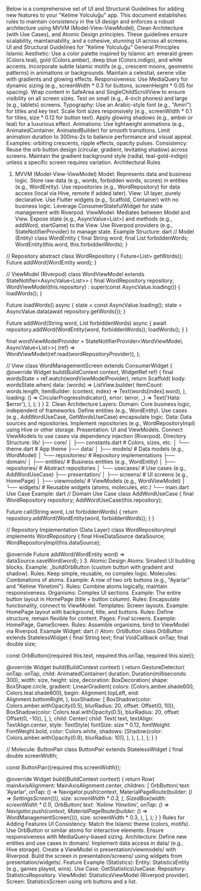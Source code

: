 Below is a comprehensive set of UI and Structural Guidelines for adding new features to your "Kelime Yolculuğu" app. This document establishes rules to maintain consistency in the UI design and enforces a robust architecture using MVVM (Model-View-ViewModel), Clean Architecture (with Use Cases), and Atomic Design principles. These guidelines ensure scalability, maintainability, and a cohesive, stunning UI across all screens.
UI and Structural Guidelines for "Kelime Yolculuğu"
General Principles
Islamic Aesthetic:
Use a color palette inspired by Islamic art: emerald green (Colors.teal), gold (Colors.amber), deep blue (Colors.indigo), and white accents.
Incorporate subtle Islamic motifs (e.g., crescent moons, geometric patterns) in animations or backgrounds.
Maintain a celestial, serene vibe with gradients and glowing effects.
Responsiveness:
Use MediaQuery for dynamic sizing (e.g., screenWidth * 0.3 for buttons, screenHeight * 0.05 for spacing).
Wrap content in SafeArea and SingleChildScrollView to ensure visibility on all screen sizes.
Test on small (e.g., 4-inch phones) and large (e.g., tablets) screens.
Typography:
Use an Arabic-style font (e.g., "Amiri") for titles and key text.
Scale font sizes responsively (e.g., screenWidth * 0.1 for titles, size * 0.12 for button text).
Apply glowing shadows (e.g., amber or teal) for a luxurious effect.
Animations:
Use lightweight animations (e.g., AnimatedContainer, AnimatedBuilder) for smooth transitions.
Limit animation duration to 300ms-2s to balance performance and visual appeal.
Examples: orbiting crescents, ripple effects, opacity pulses.
Consistency:
Reuse the orb button design (circular, gradient, levitating shadow) across screens.
Maintain the gradient background style (radial, teal-gold-indigo) unless a specific screen requires variation.
Architectural Rules
1. MVVM (Model-View-ViewModel)
Model: Represents data and business logic.
Store raw data (e.g., words, forbidden words, scores) in entities (e.g., WordEntity).
Use repositories (e.g., WordRepository) for data access (local via Hive, remote if added later).
View: UI layer, purely declarative.
Use Flutter widgets (e.g., Scaffold, Container) with no business logic.
Leverage ConsumerStatefulWidget for state management with Riverpod.
ViewModel: Mediates between Model and View.
Expose state (e.g., AsyncValue<List<Word>>) and methods (e.g., addWord, startGame) to the View.
Use Riverpod providers (e.g., StateNotifierProvider) to manage state.
Example Structure:
dart
// Model (Entity)
class WordEntity {
  final String word;
  final List<String> forbiddenWords;
  WordEntity(this.word, this.forbiddenWords);
}

// Repository
abstract class WordRepository {
  Future<List<WordEntity>> getWords();
  Future<void> addWord(WordEntity word);
}

// ViewModel (Riverpod)
class WordViewModel extends StateNotifier<AsyncValue<List<WordEntity>>> {
  final WordRepository repository;
  WordViewModel(this.repository) : super(const AsyncValue.loading()) {
    loadWords();
  }

  Future<void> loadWords() async {
    state = const AsyncValue.loading();
    state = AsyncValue.data(await repository.getWords());
  }

  Future<void> addWord(String word, List<String> forbiddenWords) async {
    await repository.addWord(WordEntity(word, forbiddenWords));
    loadWords();
  }
}

final wordViewModelProvider = StateNotifierProvider<WordViewModel, AsyncValue<List<WordEntity>>>(
  (ref) => WordViewModel(ref.read(wordRepositoryProvider)),
);

// View
class WordManagementScreen extends ConsumerWidget {
  @override
  Widget build(BuildContext context, WidgetRef ref) {
    final wordsState = ref.watch(wordViewModelProvider);
    return Scaffold(
      body: wordsState.when(
        data: (words) => ListView.builder(
          itemCount: words.length,
          itemBuilder: (context, index) => Text(words[index].word),
        ),
        loading: () => CircularProgressIndicator(),
        error: (error, _) => Text('Hata: $error'),
      ),
    );
  }
}
2. Clean Architecture
Layers:
Domain: Core business logic, independent of frameworks.
Define entities (e.g., WordEntity).
Use cases (e.g., AddWordUseCase, GetWordsUseCase) encapsulate logic.
Data: Data sources and repositories.
Implement repositories (e.g., WordRepositoryImpl) using Hive or other storage.
Presentation: UI and ViewModels.
Connect ViewModels to use cases via dependency injection (Riverpod).
Directory Structure:
lib/
├── core/
│   ├── constants.dart        # Colors, sizes, etc.
│   └── theme.dart           # App theme
├── data/
│   ├── models/              # Data models (e.g., WordModel)
│   └── repositories/        # Repository implementations
├── domain/
│   ├── entities/           # Business entities (e.g., WordEntity)
│   ├── repositories/       # Abstract repositories
│   └── usecases/           # Use cases (e.g., AddWordUseCase)
├── presentation/
│   ├── screens/            # UI screens (e.g., HomePage)
│   ├── viewmodels/         # ViewModels (e.g., WordViewModel)
│   └── widgets/            # Reusable widgets (atoms, molecules, etc.)
└── main.dart
Use Case Example:
dart
// Domain Use Case
class AddWordUseCase {
  final WordRepository repository;
  AddWordUseCase(this.repository);

  Future<void> call(String word, List<String> forbiddenWords) {
    return repository.addWord(WordEntity(word, forbiddenWords));
  }
}

// Repository Implementation (Data Layer)
class WordRepositoryImpl implements WordRepository {
  final HiveDataSource dataSource;
  WordRepositoryImpl(this.dataSource);

  @override
  Future<void> addWord(WordEntity word) => dataSource.saveWord(word);
}
3. Atomic Design
Atoms: Smallest UI building blocks.
Example: _buildOrbButton (custom button with gradient and shadow).
Rules: Keep simple, reusable, no complex logic.
Molecules: Combinations of atoms.
Example: A row of two orb buttons (e.g., "Ayarlar" and "Kelime Yönetimi").
Rules: Combine atoms logically, maintain responsiveness.
Organisms: Complex UI sections.
Example: The entire button layout in HomePage (title + button column).
Rules: Encapsulate functionality, connect to ViewModel.
Templates: Screen layouts.
Example: HomePage layout with background, title, and buttons.
Rules: Define structure, remain flexible for content.
Pages: Final screens.
Example: HomePage, GameScreen.
Rules: Assemble organisms, bind to ViewModel via Riverpod.
Example Widget:
dart
// Atom: OrbButton
class OrbButton extends StatelessWidget {
  final String text;
  final VoidCallback onTap;
  final double size;

  const OrbButton({required this.text, required this.onTap, required this.size});

  @override
  Widget build(BuildContext context) {
    return GestureDetector(
      onTap: onTap,
      child: AnimatedContainer(
        duration: Duration(milliseconds: 300),
        width: size,
        height: size,
        decoration: BoxDecoration(
          shape: BoxShape.circle,
          gradient: LinearGradient(
            colors: [Colors.amber.shade600, Colors.teal.shade600],
            begin: Alignment.topLeft,
            end: Alignment.bottomRight,
          ),
          boxShadow: [
            BoxShadow(color: Colors.amber.withOpacity(0.5), blurRadius: 20, offset: Offset(0, 10)),
            BoxShadow(color: Colors.teal.withOpacity(0.5), blurRadius: 20, offset: Offset(0, -10)),
          ],
        ),
        child: Center(
          child: Text(
            text,
            textAlign: TextAlign.center,
            style: TextStyle(
              fontSize: size * 0.12,
              fontWeight: FontWeight.bold,
              color: Colors.white,
              shadows: [Shadow(color: Colors.amber.withOpacity(0.8), blurRadius: 10)],
            ),
          ),
        ),
      ),
    );
  }
}

// Molecule: ButtonPair
class ButtonPair extends StatelessWidget {
  final double screenWidth;

  const ButtonPair({required this.screenWidth});

  @override
  Widget build(BuildContext context) {
    return Row(
      mainAxisAlignment: MainAxisAlignment.center,
      children: [
        OrbButton(
          text: 'Ayarlar',
          onTap: () => Navigator.push(context, MaterialPageRoute(builder: (_) => SettingsScreen())),
          size: screenWidth * 0.3,
        ),
        SizedBox(width: screenWidth * 0.1),
        OrbButton(
          text: 'Kelime Yönetimi',
          onTap: () => Navigator.push(context, MaterialPageRoute(builder: (_) => WordManagementScreen())),
          size: screenWidth * 0.3,
        ),
      ],
    );
  }
}
Rules for Adding Features
UI Consistency:
Match the Islamic theme (colors, motifs).
Use OrbButton or similar atoms for interactive elements.
Ensure responsiveness with MediaQuery-based sizing.
Architecture:
Define new entities and use cases in domain/.
Implement data access in data/ (e.g., Hive storage).
Create a ViewModel in presentation/viewmodels/ with Riverpod.
Build the screen in presentation/screens/ using widgets from presentation/widgets/.
Feature Example (Statistics):
Entity: StatisticsEntity (e.g., games played, wins).
Use Case: GetStatisticsUseCase.
Repository: StatisticsRepository.
ViewModel: StatisticsViewModel (Riverpod provider).
Screen: StatisticsScreen using orb buttons and a list.
